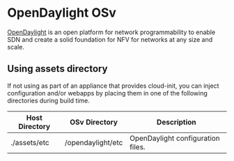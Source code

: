# OpenDaylight OSv

[OpenDaylight](http://www.opendaylight.org/) is an open platform for network programmability to enable SDN and create a solid foundation for NFV for networks at any size and scale.

## Using assets directory
If not using as part of an appliance that provides cloud-init, you can inject configuration and/or webapps by placing them in one of the following directories during build time.

| Host Directory | OSv Directory | Description |
| -------------- | ------------- | ----------- |
| ./assets/etc  | /opendaylight/etc| OpenDaylight configuration files. |
